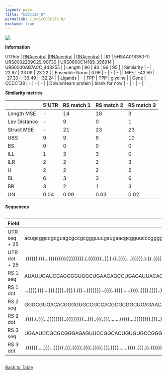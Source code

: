 ```yaml
---
layout: page
title: "CCDC138_0"
permalink: /_mds/CCDC138_0/
exclude: true
---
```




![](../../alns_9.28.22/aln_5HSAA018350-1_0.984.png?raw=true)


**Information**
<div style="overflow-x:auto;" markdown="block>
| | 5'UTR       | RS match 1   | RS match 2  | RS match 3 |
| ---- | ----------- | ----------- | ----------- | ----------- |
| Link | <a href="http://utrdb.ba.itb.cnr.it/getutr/5HSAA018350-1/1" target="_blank" rel="noopener noreferrer">UTRdb</a>   | <a href="https://rnacentral.org/rna/URS0002209C29/90730" target="_blank" rel="noopener noreferrer">RNAcentral</a>     |<a href="https://rnacentral.org/rna/URS0000C14189/396014" target="_blank" rel="noopener noreferrer">RNAcentral</a>  | <a href="https://rnacentral.org/rna/URS0000AB7ACC/443255" target="_blank" rel="noopener noreferrer">RNAcentral</a>   |
| ID | 5HSAA018350-1     | URS0002209C29_90730     | URS0000C14189_396014     | URS0000AB7ACC_443255     |
| Length | 96     |  93    | 96   |  95    |
| Similarity | - | 22.87 | 23.09 | 23.22 |
| Ensemble Norm | 0.96 | - | - | - |
| MFE | -43.59 | -27.33 | -39.49 | -32.24 |
| Ligands | - | TPP | TPP | glycine |
| Gene | CCDC138 | - | - | - |
| Downstream protein | blank for now    |    -    | -  | - |
</div>

**Similarity metrics**

| | 5'UTR       | RS match 1   | RS match 2  | RS match 3 |
| ---- | ----------- | ----------- | ----------- | ----------- |
| Length MSE | - | 14 | 18 | 3 |
| Lev Distance | - | 9 | 0 | 1 |
| Struct MSE | - | 21 | 23 | 23 |
| UBS| 9 | 9 | 8 | 10 |
| BS | 0 | 0 | 0 | 0 |
| ILL | 1 | 3 | 3 | 0 |
| ILR | 2 | 2 | 2 | 3 |
| H | 2 | 2 | 2 | 2 |
| BL | 6 | 3 | 3 | 6 |
| BR | 3 | 2 | 1 | 3 |
| UN | 0.04 | 0.09 | 0.03 | 0.02 |

**Sequences**


<div style="overflow-x:auto;">

<table>
<colgroup>
<col width="30%" />
<col width="70%" />
</colgroup>
<thead>
<tr class="header">
<th>Field</th>
<th>Description</th>
</tr>
</thead>
<tbody>
<tr>
<td markdown="span">UTR seq + 25 </td>
<td markdown="span"> acugcggccgcguagcgccgcggguuugaugaacgcgguucccggggagacugguacgguugcugugugcuATGGAGCCGAGGGTCGTCAAGCCAC </td>
</tr>
<tr>
<td markdown="span">UTR dot + 25  </td>
<td markdown="span"> .((((((.(((...)))))))))(((((((((.(.(((((((..((.(.((.((((....)))))).).))..))))))).)..)))))))))...
</td>
</tr>


<tr>
<td markdown="span">RS 1 seq </td>
<td markdown="span"> AUAUUCAUCCAGGGGUGGCUGAACAGCCUGAGAUUACACCCAUUGAACCUGAUCUGGGUAAUGCCAGCGCAGGGAGUGAAGGUAUCCGGCAAG
</td>
</tr>


<tr>
<td markdown="span">RS 1 dot </td>
<td markdown="span"> ...((((.(((....))).))))..(((.(.(((...(((((((...((((..((((......))))..)))).))))..))))))))))...
</td>
</tr>


<tr>
<td markdown="span">RS 2 seq </td>
<td markdown="span"> GGGCGUGACACGGGGUGCCGCCACGCGCGGCUGAGAACAUACCCGUCGAACCUGAUCCAGUUCACGCUGGCGGAGGGAUUGUCGCAGCGGCCGCGC
</td>
</tr>


<tr>
<td markdown="span">RS 2 dot </td>
<td markdown="span"> .((((.(.(((...))))))))..(((((((((...(((..(((.(((........(((((....)))))))).)))..))).....)))))))))
</td>
</tr>


<tr>
<td markdown="span">RS 3 seq </td>
<td markdown="span"> UGAAUCCGCGCGGGAGAGUUCCGGCACUGUGUGCCGGGCGCCGAAGGAGCAAGUCCCUCCCUUGAAUCUCUCAGGCCCCGUACCGCGCGUGACGA
</td>
</tr>


<tr>
<td markdown="span">RS 3 dot </td>
<td markdown="span"> .((((((.....)))...)))((.(((.(((((.((((.(((((.(((.((((.......))))..))).)).)))))))...)))))))).)).
</td>
</tr>

</tbody>
</table>


</div>


[Back to Table](../../display)
